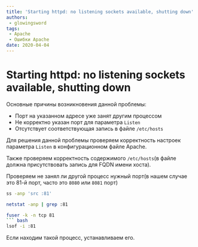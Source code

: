 ```yaml
---
title: 'Starting httpd: no listening sockets available, shutting down'
authors:
 - glowingsword
tags:
 - Apache
 - Ошибки Apache
date: 2020-04-04
---
```

# Starting httpd: no listening sockets available, shutting down

Основные причины возникновения данной проблемы:
-   Порт на указанном адресе уже занят другим процессом
-   Не корректно указан порт для параметра `Listen`
-   Отсутствует соответствующая запись в файле `/etc/hosts`

Для решения данной проблемы проверяем корректность настроек параметра
`Listen` в конфигурационном файле Аpache.

Также проверяем корректность содержимого `/etc/hosts`(в файле должна
присутствовать запись для FQDN имени хоста).

Проверяем не занял ли другой процесс нужный порт(в нашем случае это 81-й порт, часто это `8080` или `8081` порт)
``` bash
ss -anp 'src :81'
```
``` bash
netstat -anp | grep :81
```
``` bash 
fuser -k -n tcp 81 
``` bash
lsof -i :81
```
Если находим такой процесс, устанавливаем его.